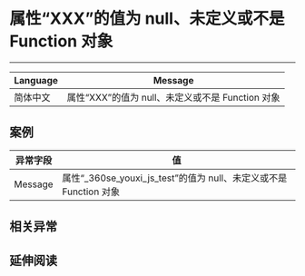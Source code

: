
# 属性“XXX”的值为 null、未定义或不是 Function 对象

----

| Language | Message                                            |
|----------|----------------------------------------------------|
| 简体中文 | 属性“XXX”的值为 null、未定义或不是 Function 对象 |

## 案例

| 异常字段 | 值                                                                  |
|----------|---------------------------------------------------------------------|
| Message  | 属性“_360se_youxi_js_test”的值为 null、未定义或不是 Function 对象 |

## 相关异常


## 延伸阅读
